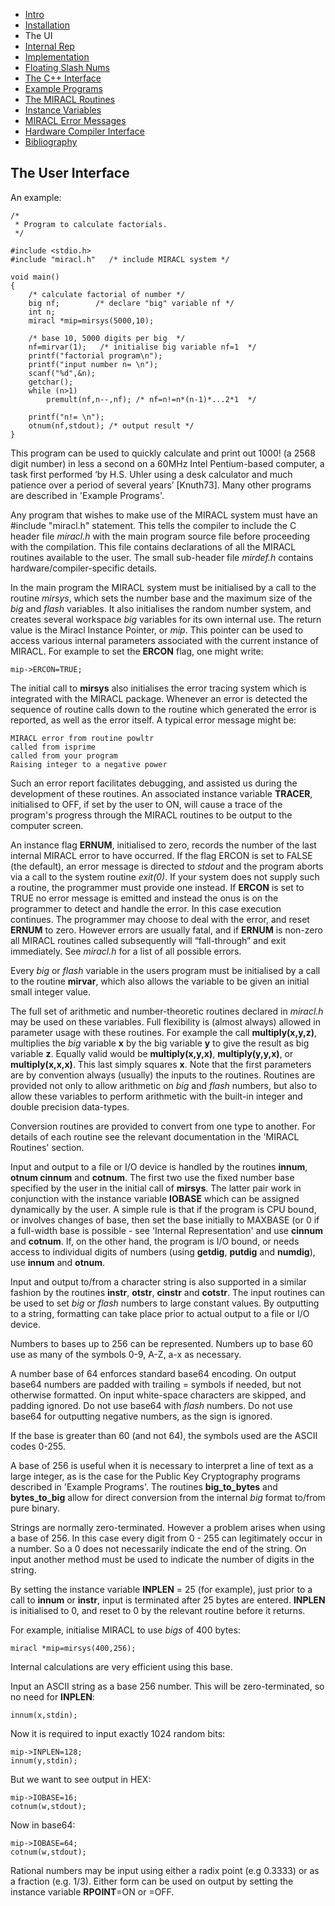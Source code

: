 * [Intro](README.md)
* [Installation](installation.md)
* The UI
* [Internal Rep](internal-rep.md)
* [Implementation](implementation.md)
* [Floating Slash Nums](floating-slash-nums.md)
* [The C++ Interface](the-cpp-interface.md)
* [Example Programs](example-progs.md)
* [The MIRACL Routines](miracl-explained/reference-manual/low-level-routines.md)
* [Instance Variables](instance-variables.md)
* [MIRACL Error Messages](miracl-error-messages.md)
* [Hardware Compiler Interface](hardware-compiler-interface.md)
* [Bibliography](bibliography.md)


The User Interface
---

An example:
```
/*
 * Program to calculate factorials.
 */

#include <stdio.h>
#include "miracl.h"   /* include MIRACL system */

void main()
{
    /* calculate factorial of number */
    big nf;        /* declare "big" variable nf */
    int n;
    miracl *mip=mirsys(5000,10);

    /* base 10, 5000 digits per big  */
    nf=mirvar(1);   /* initialise big variable nf=1  */
    printf("factorial program\n");
    printf("input number n= \n");
    scanf("%d",&n);
    getchar();
    while (n>1)
        premult(nf,n--,nf); /* nf=n!=n*(n-1)*...2*1  */

    printf("n!= \n");
    otnum(nf,stdout); /* output result */
}
```
This program can be used to quickly calculate and print out 1000! (a 2568 digit number) in less a second on a 60MHz Intel Pentium-based computer, a task first performed ‘by H.S. Uhler using a desk calculator and much patience over a period of several years’ [Knuth73]. Many other programs are described in 'Example Programs'.

Any program that wishes to make use of the MIRACL system must have an #include "miracl.h" statement. This tells the compiler to include the C header file *miracl.h* with the main program source file before proceeding with the compilation. This file contains declarations of all the MIRACL routines available to the user. The small sub-header file *mirdef.h* contains hardware/compiler-specific details.

In the main program the MIRACL system must be initialised by a call to the routine *mirsys*, which sets the number base and the maximum size of the *big* and *flash* variables. It also initialises the random number system, and creates several workspace *big* variables for its own internal use. The return value is the Miracl Instance Pointer, or *mip*. This pointer can be used to access various internal parameters associated with the current instance of MIRACL. For example to set the **ERCON** flag, one might write:
```
mip->ERCON=TRUE;
```
The initial call to **mirsys** also initialises the error tracing system which is integrated with the MIRACL package. Whenever an error is detected the sequence of routine calls down to the routine which generated the error is reported, as well as the error itself. A typical error message might be:
```
MIRACL error from routine powltr
called from isprime
called from your program
Raising integer to a negative power
```
Such an error report facilitates debugging, and assisted us during the development of these routines. An associated instance variable **TRACER**, initialised to OFF, if set by the user to ON, will cause a trace of the program's progress through the MIRACL routines to be output to the computer screen.

An instance flag **ERNUM**, initialised to zero, records the number of the last internal MIRACL error to have occurred. If the flag ERCON is set to FALSE (the default), an error message is directed to *stdout* and the program aborts via a call to the system routine *exit(0)*. If your system does not supply such a routine, the programmer must provide one instead. If **ERCON** is set to TRUE no error message is emitted and instead the onus is on the programmer to detect and handle the error. In this case execution continues. The programmer may choose to deal with the error, and reset **ERNUM** to zero. However errors are usually fatal, and if **ERNUM** is non-zero all MIRACL routines called subsequently will “fall-through” and exit immediately. See *miracl.h* for a list of all possible errors.

Every *big* or *flash* variable in the users program must be initialised by a call to the routine **mirvar**, which also allows the variable to be given an initial small integer value.

The full set of arithmetic and number-theoretic routines declared in *miracl.h* may be used on these variables. Full flexibility is (almost always) allowed in parameter usage with these routines. For example the call **multiply(x,y,z)**, multiplies the *big* variable **x** by the big variable **y** to give the result as big variable **z**. Equally valid would be **multiply(x,y,x)**, **multiply(y,y,x)**, or **multiply(x,x,x)**. This last simply squares **x**. Note that the first parameters are by convention always (usually) the inputs to the routines. Routines are provided not only to allow arithmetic on *big* and *flash* numbers, but also to allow these variables to perform arithmetic with the built-in integer and double precision data-types.

Conversion routines are provided to convert from one type to another. For details of each routine see the relevant documentation in the 'MIRACL Routines' section.

Input and output to a file or I/O device is handled by the routines **innum**, **otnum cinnum** and **cotnum**. The first two use the fixed number base specified by the user in the initial call of **mirsys**. The latter pair work in conjunction with the instance variable **IOBASE** which can be assigned dynamically by the user. A simple rule is that if the program is CPU bound, or involves changes of base, then set the base initially to MAXBASE (or 0 if a full-width base is possible - see 'Internal Representation' and use **cinnum** and **cotnum**. If, on the other hand, the program is I/O bound, or needs access to individual digits of numbers (using **getdig**, **putdig** and **numdig**), use **innum** and **otnum**.

Input and output to/from a character string is also supported in a similar fashion by the routines **instr**, **otstr**, **cinstr** and **cotstr**. The input routines can be used to set *big* or *flash* numbers to large constant values. By outputting to a string, formatting can take place prior to actual output to a file or I/O device.

Numbers to bases up to 256 can be represented. Numbers up to base 60 use as many of the symbols 0-9, A-Z, a-x as necessary.

A number base of 64 enforces standard base64 encoding. On output base64 numbers are padded with trailing = symbols if needed, but not otherwise formatted. On input white-space characters are skipped, and padding ignored. Do not use base64 with *flash* numbers. Do not use base64 for outputting negative numbers, as the sign is ignored.

If the base is greater than 60 (and not 64), the symbols used are the ASCII codes 0-255.

A base of 256 is useful when it is necessary to interpret a line of text as a large integer, as is the case for the Public Key Cryptography programs described in 'Example Programs'. The routines **big_to_bytes** and **bytes_to_big** allow for direct conversion from the internal *big* format to/from pure binary.

Strings are normally zero-terminated. However a problem arises when using a base of 256. In this case every digit from 0 - 255 can legitimately occur in a number. So a 0 does not necessarily indicate the end of the string. On input another method must be used to indicate the number of digits in the string.

By setting the instance variable **INPLEN** = 25 (for example), just prior to a call to **innum** or **instr**, input is terminated after 25 bytes are entered. **INPLEN** is initialised to 0, and reset to 0 by the relevant routine before it returns.

For example, initialise MIRACL to use *bigs* of 400 bytes:
```
miracl *mip=mirsys(400,256);  
```
Internal calculations are very efficient using this base.

Input an ASCII string as a base 256 number. This will be zero-terminated, so no need for **INPLEN**:
```
innum(x,stdin);
```
Now it is required to input exactly 1024 random bits:
```
mip->INPLEN=128;
innum(y,stdin);
```
But we want to see output in HEX:
```
mip->IOBASE=16;
cotnum(w,stdout);
```
Now in base64:
```
mip->IOBASE=64;
cotnum(w,stdout);
```
Rational numbers may be input using either a radix point (e.g 0.3333) or as a fraction (e.g. 1/3). Either form can be used on output by setting the instance variable **RPOINT**=ON or =OFF.
